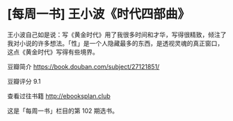 # [每周一书] 王小波《时代四部曲》

王小波自己如是说：写《黄金时代》用了我很多时间和才华，写得很精致，倾注了我对小说的许多想法。「性」是一个人隐藏最多的东西，是透视灵魂的真正窗口，这点《黄金时代》写得有些境界。


豆瓣简介  https://book.douban.com/subject/27121851/

豆瓣评分 9.1

查看过往书籍 http://ebooksplan.club

这是「每周一书」栏目的第 102 期选书。
